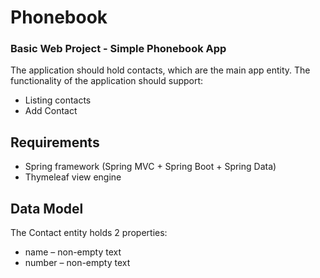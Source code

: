 # Phonebook
### Basic Web Project - Simple Phonebook App

The application should hold contacts, which are the main app entity.
The functionality of the application should support:
- Listing contacts
- Add Contact

## Requirements
-	Spring framework (Spring MVC + Spring Boot + Spring Data)
-	Thymeleaf view engine

## Data Model
The Contact entity holds 2 properties:
-	name – non-empty text
-	number – non-empty text
